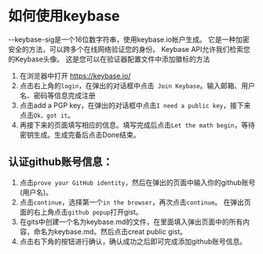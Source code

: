 # 如何使用keybase

--keybase-sig是一个16位数字符串，使用keybase.io帐户生成。 它是一种加密安全的方法，可以跨多个在线网络验证您的身份。 Keybase API允许我们检索您的Keybase头像。 这是您可以在验证器配置文件中添加徽标的方法

1. 在浏览器中打开 https://keybase.io/
2. 点击右上角的`login`，在弹出的对话框中点击` Join Keybase`。输入邮箱、用户名、密码等信息完成注册
3. 点击add a PGP key，在弹出的对话框中点击`I need a public key`，接下来点击`Ok，got it`。
4. 再接下来的页面填写相应的信息。填写完成后点击`Let the math begin`，等待密钥生成。生成完备后点击Done结束。
## 认证github账号信息：
1. 点击`prove your GitHub identity`，然后在弹出的页面中输入你的github账号(用户名)。
2. 点击`continue`，选择第一个`in the browser`，再次点击`continue`。
在弹出页面的右上角点击`github popup`打开gist。
3. 在gits中创建一个名为keybase.md的文件，在里面填入弹出页面中的所有内容，命名为keybase.md。然后点击creat public gist。
4. 点击右下角的按钮进行确认，确认成功之后即可完成添加github账号信息。
